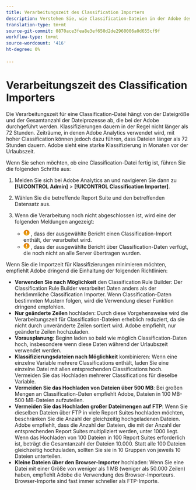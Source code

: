 ```yaml
---
title: Verarbeitungszeit des Classification Importers
description: Verstehen Sie, wie Classification-Dateien in der Adobe des Zeitrahmens verarbeitet werden und wie Sie die Verarbeitungszeit minimieren.
translation-type: tm+mt
source-git-commit: 0870ace3fea8e3ef650d2de2960006a0d655cf9f
workflow-type: tm+mt
source-wordcount: '416'
ht-degree: 0%

---
```



# Verarbeitungszeit des Classification Importers

Die Verarbeitungszeit für eine Classification-Datei hängt von der Dateigröße und der Gesamtanzahl der Dateiprozesse ab, die bei der Adobe durchgeführt werden. Klassifizierungen dauern in der Regel nicht länger als 72 Stunden. Zeiträume, in denen Adobe Analytics verwendet wird, mit hoher Classification können jedoch dazu führen, dass Dateien länger als 72 Stunden dauern. Adobe sieht eine starke Klassifizierung in Monaten vor der Urlaubszeit.

Wenn Sie sehen möchten, ob eine Classification-Datei fertig ist, führen Sie die folgenden Schritte aus:

1. Melden Sie sich bei Adobe Analytics an und navigieren Sie dann zu **[!UICONTROL Admin]** > **[!UICONTROL Classification Importer]**.
2. Wählen Sie die betreffende Report Suite und den betreffenden Datensatz aus.
3. Wenn die Verarbeitung noch nicht abgeschlossen ist, wird eine der folgenden Meldungen angezeigt:

   * ![Beachten Sie](assets/icon_notice_notice.gif) , dass der ausgewählte Bericht einen Classification-Import enthält, der verarbeitet wird.
   * ![Beachten Sie](assets/icon_notice_notice.gif) , dass der ausgewählte Bericht über Classification-Daten verfügt, die noch nicht an alle Server übertragen wurden.

Wenn Sie die Importzeit für Klassifizierungen minimieren möchten, empfiehlt Adobe dringend die Einhaltung der folgenden Richtlinien:

* **Verwenden Sie nach Möglichkeit** den Classification Rule Builder: Der Classification Rule Builder verarbeitet Daten anders als der herkömmliche Classification Importer. Wenn Classification-Daten bestimmten Mustern folgen, wird die Verwendung dieser Funktion dringend empfohlen.
* **Nur geänderte Zeilen** hochladen: Durch diese Vorgehensweise wird die Verarbeitungszeit für Classification-Dateien erheblich reduziert, da sie nicht durch unveränderte Zeilen sortiert wird. Adobe empfiehlt, nur geänderte Zeilen hochzuladen.
* **Vorausplanung**: Beginn laden so bald wie möglich Classification-Daten hoch, insbesondere wenn diese Daten während der Urlaubszeit verwendet werden.
* **Klassifizierungsdateien nach Möglichkeit** kombinieren: Wenn eine einzelne Variable mehrere Classifications enthält, laden Sie eine einzelne Datei mit allen entsprechenden Classifications hoch. Vermeiden Sie das Hochladen mehrerer Classifications für dieselbe Variable.
* **Vermeiden Sie das Hochladen von Dateien über 500 MB**: Bei großen Mengen an Classification-Daten empfiehlt Adobe, Dateien in 100 MB-500 MB-Dateien aufzuteilen.
* **Vermeiden Sie das Hochladen großer Dateimengen auf FTP**: Wenn Sie dieselben Dateien über FTP in viele Report Suites hochladen möchten, beschränken Sie die Anzahl der gleichzeitig hochgeladenen Dateien. Adobe empfiehlt, dass die Anzahl der Dateien, die mit der Anzahl der entsprechenden Report Suites multipliziert werden, unter 1000 liegt. Wenn das Hochladen von 100 Dateien in 100 Report Suites erforderlich ist, beträgt die Gesamtanzahl der Dateien 10.000. Statt alle 100 Dateien gleichzeitig hochzuladen, sollten Sie sie in 10 Gruppen von jeweils 10 Dateien unterteilen.
* **Kleine Dateien über den Browser-Importer** hochladen: Wenn Sie eine Datei mit einer Größe von weniger als 1 MB (weniger als 50.000 Zeilen) haben, empfiehlt Adobe die Verwendung des Browser-Importeurs. Browser-Importe sind fast immer schneller als FTP-Importe.
